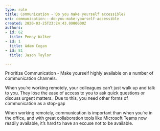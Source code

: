 ```yaml
---
type: rule
title: Communication - Do you make yourself accessible?
uri: communication---do-you-make-yourself-accessible
created: 2020-03-25T23:24:43.0000000Z
authors:
- id: 62
  title: Penny Walker
- id: 1
  title: Adam Cogan
- id: 81
  title: Jason Taylor

---
```




<span class='intro'> Prioritize Communication - Make yourself&#160;highly available on a number of communication channels.<br> </span>

<p>When you’re working remotely, your colleagues can’t just walk up and talk to you. They lose the ease of access to you to ask quick questions or discuss urgent matters.&#160; Due to this, you need other forms of communication as a stop-gap<br></p><p>When working remotely, communication is important than when you’re in the office, and with great collaboration tools like Microsoft Teams now readily available, it’s hard to have an excuse not to be available.​<br></p>


